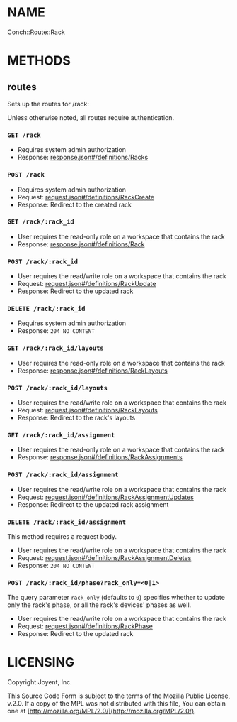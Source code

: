 # NAME

Conch::Route::Rack

# METHODS

## routes

Sets up the routes for /rack:

Unless otherwise noted, all routes require authentication.

### `GET /rack`

- Requires system admin authorization
- Response: [response.json#/definitions/Racks](../json-schema/response.json#/definitions/Racks)

### `POST /rack`

- Requires system admin authorization
- Request: [request.json#/definitions/RackCreate](../json-schema/request.json#/definitions/RackCreate)
- Response: Redirect to the created rack

### `GET /rack/:rack_id`

- User requires the read-only role on a workspace that contains the rack
- Response: [response.json#/definitions/Rack](../json-schema/response.json#/definitions/Rack)

### `POST /rack/:rack_id`

- User requires the read/write role on a workspace that contains the rack
- Request: [request.json#/definitions/RackUpdate](../json-schema/request.json#/definitions/RackUpdate)
- Response: Redirect to the updated rack

### `DELETE /rack/:rack_id`

- Requires system admin authorization
- Response: `204 NO CONTENT`

### `GET /rack/:rack_id/layouts`

- User requires the read-only role on a workspace that contains the rack
- Response: [response.json#/definitions/RackLayouts](../json-schema/response.json#/definitions/RackLayouts)

### `POST /rack/:rack_id/layouts`

- User requires the read/write role on a workspace that contains the rack
- Request: [request.json#/definitions/RackLayouts](../json-schema/request.json#/definitions/RackLayouts)
- Response: Redirect to the rack's layouts

### `GET /rack/:rack_id/assignment`

- User requires the read-only role on a workspace that contains the rack
- Response: [response.json#/definitions/RackAssignments](../json-schema/response.json#/definitions/RackAssignments)

### `POST /rack/:rack_id/assignment`

- User requires the read/write role on a workspace that contains the rack
- Request: [request.json#/definitions/RackAssignmentUpdates](../json-schema/request.json#/definitions/RackAssignmentUpdates)
- Response: Redirect to the updated rack assignment

### `DELETE /rack/:rack_id/assignment`

This method requires a request body.

- User requires the read/write role on a workspace that contains the rack
- Request: [request.json#/definitions/RackAssignmentDeletes](../json-schema/request.json#/definitions/RackAssignmentDeletes)
- Response: `204 NO CONTENT`

### `POST /rack/:rack_id/phase?rack_only=<0|1>`

The query parameter `rack_only` (defaults to `0`) specifies whether to update
only the rack's phase, or all the rack's devices' phases as well.

- User requires the read/write role on a workspace that contains the rack
- Request: [request.json#/definitions/RackPhase](../json-schema/request.json#/definitions/RackPhase)
- Response: Redirect to the updated rack

# LICENSING

Copyright Joyent, Inc.

This Source Code Form is subject to the terms of the Mozilla Public License,
v.2.0. If a copy of the MPL was not distributed with this file, You can obtain
one at [http://mozilla.org/MPL/2.0/](http://mozilla.org/MPL/2.0/).
